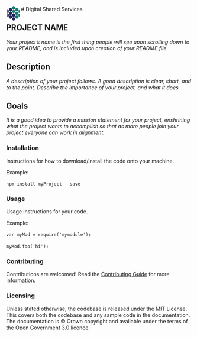 
<p>
   <img src="dof-dss-avatar.png" width="40px" height="40px" alt="DoF DSS logo" align="left"/> 
 </p>
# Digital Shared Services


## PROJECT NAME 
*Your project’s name is the first thing people will see upon scrolling down to your README, and is included upon creation of your README file.*

## Description
*A description of your project follows. A good description is clear, short, and to the point. Describe the importance of your project, and what it does.*

## Goals
*It is a good idea to provide a mission statement for your project, enshrining
what the project wants to accomplish so that as more people join your project
everyone can work in alignment.*

### Installation

Instructions for how to download/install the code onto your machine.

Example:
```
npm install myProject --save
```

### Usage

Usage instructions for your code.

Example:

```
var myMod = require('mymodule');

myMod.foo('hi');
```

### Contributing

Contributions are welcomed! Read the [Contributing Guide](./docs/CONTRIBUTING.MD) for more information.

### Licensing

Unless stated otherwise, the codebase is released under the MIT License. This covers both the codebase and any sample code in the documentation. The documentation is © Crown copyright and available under the terms of the Open Government 3.0 licence.
